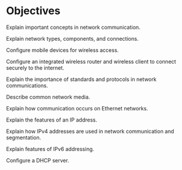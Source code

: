 # Objectives

Explain important concepts in network communication.

Explain network types, components, and connections.

Configure mobile devices for wireless access.

Configure an integrated wireless router and wireless client to connect securely to the internet.

Explain the importance of standards and protocols in network communications.

Describe common network media.

Explain how communication occurs on Ethernet networks.

Explain the features of an IP address.

Explain how IPv4 addresses are used in network communication and segmentation.

Explain features of IPv6 addressing.

Configure a DHCP server.

